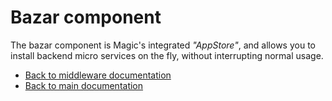 
# Bazar component

The bazar component is Magic's integrated _"AppStore"_, and allows you to install backend micro
services on the fly, without interrupting normal usage.

* [Back to middleware documentation](/documentation/magic/)
* [Back to main documentation](/documentation/)
